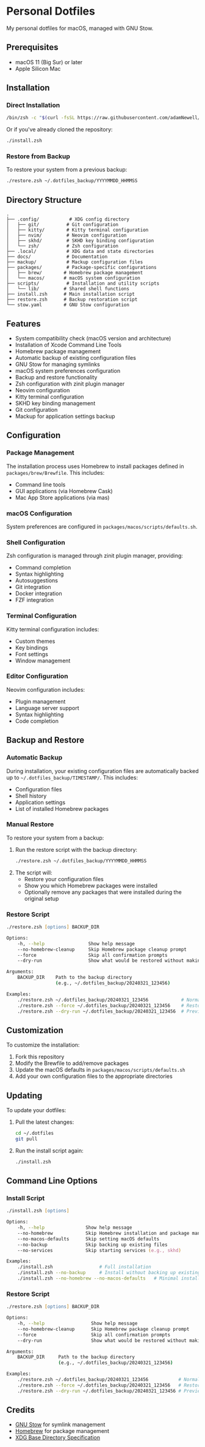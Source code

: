 # Personal Dotfiles

My personal dotfiles for macOS, managed with GNU Stow.

## Prerequisites

- macOS 11 (Big Sur) or later
- Apple Silicon Mac

## Installation

### Direct Installation

```zsh
/bin/zsh -c "$(curl -fsSL https://raw.githubusercontent.com/adamNewell/dotfiles/main/install.zsh)"
```

Or if you've already cloned the repository:

```zsh
./install.zsh
```

### Restore from Backup

To restore your system from a previous backup:

```zsh
./restore.zsh ~/.dotfiles_backup/YYYYMMDD_HHMMSS
```

## Directory Structure

```
.
├── .config/           # XDG config directory
│   ├── git/          # Git configuration
│   ├── kitty/        # Kitty terminal configuration
│   ├── nvim/         # Neovim configuration
│   ├── skhd/         # SKHD key binding configuration
│   └── zsh/          # Zsh configuration
├── .local/           # XDG data and state directories
├── docs/             # Documentation
├── mackup/           # Mackup configuration files
├── packages/         # Package-specific configurations
│   ├── brew/        # Homebrew package management
│   └── macos/       # macOS system configuration
├── scripts/          # Installation and utility scripts
│   └── lib/         # Shared shell functions
├── install.zsh      # Main installation script
├── restore.zsh      # Backup restoration script
└── stow.yaml        # GNU Stow configuration
```

## Features

- System compatibility check (macOS version and architecture)
- Installation of Xcode Command Line Tools
- Homebrew package management
- Automatic backup of existing configuration files
- GNU Stow for managing symlinks
- macOS system preferences configuration
- Backup and restore functionality
- Zsh configuration with zinit plugin manager
- Neovim configuration
- Kitty terminal configuration
- SKHD key binding management
- Git configuration
- Mackup for application settings backup

## Configuration

### Package Management

The installation process uses Homebrew to install packages defined in `packages/brew/Brewfile`. This includes:

- Command line tools
- GUI applications (via Homebrew Cask)
- Mac App Store applications (via mas)

### macOS Configuration

System preferences are configured in `packages/macos/scripts/defaults.sh`.

### Shell Configuration

Zsh configuration is managed through zinit plugin manager, providing:
- Command completion
- Syntax highlighting
- Autosuggestions
- Git integration
- Docker integration
- FZF integration

### Terminal Configuration

Kitty terminal configuration includes:
- Custom themes
- Key bindings
- Font settings
- Window management

### Editor Configuration

Neovim configuration includes:
- Plugin management
- Language server support
- Syntax highlighting
- Code completion

## Backup and Restore

### Automatic Backup

During installation, your existing configuration files are automatically backed up to `~/.dotfiles_backup/TIMESTAMP/`. This includes:

- Configuration files
- Shell history
- Application settings
- List of installed Homebrew packages

### Manual Restore

To restore your system from a backup:

1. Run the restore script with the backup directory:
   ```zsh
   ./restore.zsh ~/.dotfiles_backup/YYYYMMDD_HHMMSS
   ```
2. The script will:
   - Restore your configuration files
   - Show you which Homebrew packages were installed
   - Optionally remove any packages that were installed during the original setup

### Restore Script

```zsh
./restore.zsh [options] BACKUP_DIR

Options:
    -h, --help                Show help message
    --no-homebrew-cleanup     Skip Homebrew package cleanup prompt
    --force                   Skip all confirmation prompts
    --dry-run                 Show what would be restored without making changes

Arguments:
    BACKUP_DIR    Path to the backup directory
                  (e.g., ~/.dotfiles_backup/20240321_123456)

Examples:
    ./restore.zsh ~/.dotfiles_backup/20240321_123456            # Normal restore
    ./restore.zsh --force ~/.dotfiles_backup/20240321_123456    # Restore without prompts
    ./restore.zsh --dry-run ~/.dotfiles_backup/20240321_123456  # Preview restore
```

## Customization

To customize the installation:

1. Fork this repository
2. Modify the Brewfile to add/remove packages
3. Update the macOS defaults in `packages/macos/scripts/defaults.sh`
4. Add your own configuration files to the appropriate directories

## Updating

To update your dotfiles:

1. Pull the latest changes:
   ```zsh
   cd ~/.dotfiles
   git pull
   ```
2. Run the install script again:
   ```zsh
   ./install.zsh
   ```

## Command Line Options

### Install Script

```zsh
./install.zsh [options]

Options:
    -h, --help               Show help message
    --no-homebrew            Skip Homebrew installation and package management
    --no-macos-defaults      Skip setting macOS defaults
    --no-backup              Skip backing up existing files
    --no-services            Skip starting services (e.g., skhd)

Examples:
    ./install.zsh                 # Full installation
    ./install.zsh --no-backup     # Install without backing up existing files
    ./install.zsh --no-homebrew --no-macos-defaults   # Minimal installation
```

### Restore Script

```zsh
./restore.zsh [options] BACKUP_DIR

Options:
    -h, --help                 Show help message
    --no-homebrew-cleanup      Skip Homebrew package cleanup prompt
    --force                    Skip all confirmation prompts
    --dry-run                  Show what would be restored without making changes

Arguments:
    BACKUP_DIR     Path to the backup directory
                   (e.g., ~/.dotfiles_backup/20240321_123456)

Examples:
    ./restore.zsh ~/.dotfiles_backup/20240321_123456           # Normal restore
    ./restore.zsh --force ~/.dotfiles_backup/20240321_123456   # Restore without prompts
    ./restore.zsh --dry-run ~/.dotfiles_backup/20240321_123456 # Preview restore
```

## Credits

- [GNU Stow](https://www.gnu.org/software/stow/) for symlink management
- [Homebrew](https://brew.sh/) for package management
- [XDG Base Directory Specification](https://specifications.freedesktop.org/basedir-spec/basedir-spec-latest.html)